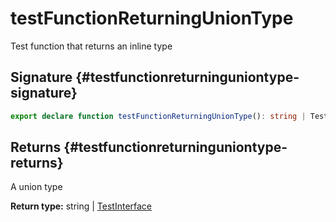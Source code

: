# testFunctionReturningUnionType

Test function that returns an inline type

## Signature {#testfunctionreturninguniontype-signature}

```typescript
export declare function testFunctionReturningUnionType(): string | TestInterface;
```

## Returns {#testfunctionreturninguniontype-returns}

A union type

**Return type:** string \| [TestInterface](docs/simple-suite-test/testinterface-interface)
